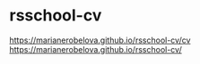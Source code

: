 # rsschool-cv
https://marianerobelova.github.io/rsschool-cv/cv
https://marianerobelova.github.io/rsschool-cv/
